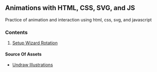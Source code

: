 ## Animations with HTML, CSS, SVG, and JS

Practice of animation and interaction using html, css, svg, and javascript

### Contents

1. [Setup Wizard Rotation](https://github.com/yhancsx/html-css-svg-animations/tree/master/01.%20setup-wizard-rotation)


#### Source Of Assets
- [Undraw Illustrations](https://undraw.co/illustrations)
